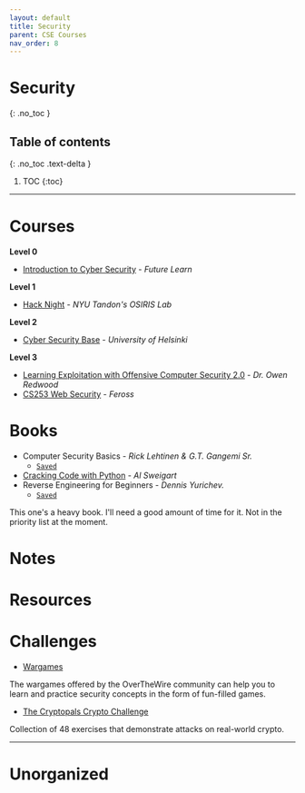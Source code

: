 ```yaml
---
layout: default
title: Security
parent: CSE Courses
nav_order: 8
---
```


# Security
{: .no_toc }

## Table of contents
{: .no_toc .text-delta }

1. TOC
{:toc}

---

# Courses

__Level 0__

- [Introduction to Cyber Security](https://www.futurelearn.com/courses/introduction-to-cyber-security/23/todo/105544) - *Future Learn*

__Level 1__

- [Hack Night](https://github.com/osirislab/Hack-Night) - *NYU Tandon's OSIRIS Lab*

__Level 2__

- [Cyber Security Base](https://cybersecuritybase.mooc.fi/) - *University of Helsinki*

__Level 3__

- [Learning Exploitation with Offensive Computer Security 2.0](http://howto.hackallthethings.com/2016/07/learning-exploitation-with-offensive.html) - *Dr. Owen Redwood*
- [CS253 Web Security](https://www.youtube.com/playlist?list=PL1y1iaEtjSYiiSGVlL1cHsXN_kvJOOhu-) - *Feross*

# Books

- Computer Security Basics - *Rick Lehtinen & G.T. Gangemi Sr.*
	- [`Saved`](chrome-extension://jhhclmfgfllimlhabjkgkeebkbiadflb/reader.html?filename=file%3A%2F%2F%2Fmedia%2Frishi%2Fd057170c-fade-44e6-a98a-5028064c1c84%2FComputer%2520Science%2FComputer%2520Security%2Fcomputer%2520security%2520basics_rick%2520lehtinen.epub)
- [Cracking Code with Python](http://inventwithpython.com/cracking/) - *Al Sweigart*
- Reverse Engineering for Beginners - *Dennis Yurichev.*
	- [`Saved`](file:///media/rishi/d057170c-fade-44e6-a98a-5028064c1c84/Computer%20Science/Computer%20Security/Yurichev%20D.%20-%20Reverse%20engineering%20for%20beginners.pdf)

This one's a heavy book. I'll need a good amount of time for it. Not in the priority list at the moment.

# Notes

# Resources

# Challenges

- [Wargames](https://overthewire.org/wargames/)

The wargames offered by the OverTheWire community can help you to learn and practice security concepts in the form of fun-filled games.

- [The Cryptopals Crypto Challenge](https://cryptopals.com/)

Collection of 48 exercises that demonstrate attacks on real-world crypto.

---

# Unorganized
